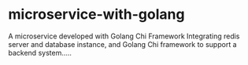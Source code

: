 # microservice-with-golang
 A microservice developed with Golang Chi Framework
Integrating redis server and database instance, and Golang Chi framework to support a backend system.....